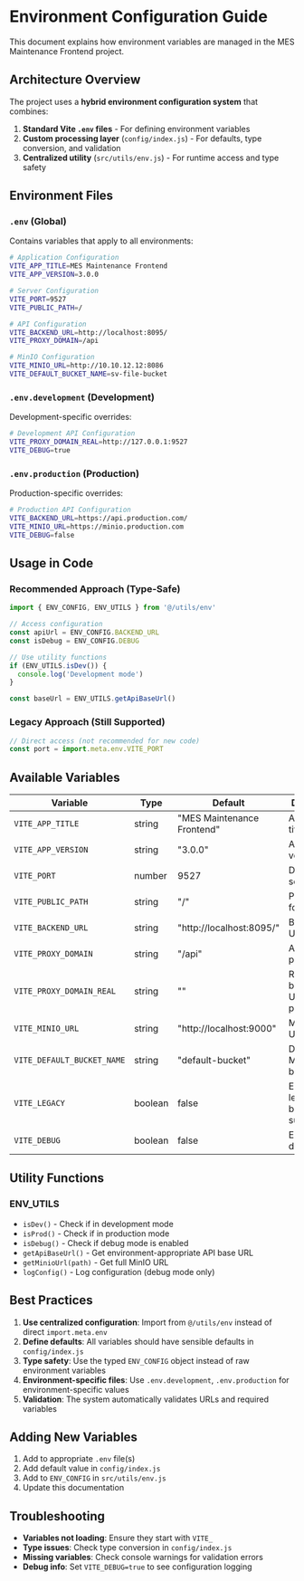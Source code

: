 # Environment Configuration Guide

This document explains how environment variables are managed in the MES Maintenance Frontend project.

## Architecture Overview

The project uses a **hybrid environment configuration system** that combines:

1. **Standard Vite `.env` files** - For defining environment variables
2. **Custom processing layer** (`config/index.js`) - For defaults, type conversion, and validation
3. **Centralized utility** (`src/utils/env.js`) - For runtime access and type safety

## Environment Files

### `.env` (Global)
Contains variables that apply to all environments:
```bash
# Application Configuration
VITE_APP_TITLE=MES Maintenance Frontend
VITE_APP_VERSION=3.0.0

# Server Configuration
VITE_PORT=9527
VITE_PUBLIC_PATH=/

# API Configuration
VITE_BACKEND_URL=http://localhost:8095/
VITE_PROXY_DOMAIN=/api

# MinIO Configuration
VITE_MINIO_URL=http://10.10.12.12:8086
VITE_DEFAULT_BUCKET_NAME=sv-file-bucket
```

### `.env.development` (Development)
Development-specific overrides:
```bash
# Development API Configuration
VITE_PROXY_DOMAIN_REAL=http://127.0.0.1:9527
VITE_DEBUG=true
```

### `.env.production` (Production)
Production-specific overrides:
```bash
# Production API Configuration
VITE_BACKEND_URL=https://api.production.com/
VITE_MINIO_URL=https://minio.production.com
VITE_DEBUG=false
```

## Usage in Code

### Recommended Approach (Type-Safe)
```javascript
import { ENV_CONFIG, ENV_UTILS } from '@/utils/env'

// Access configuration
const apiUrl = ENV_CONFIG.BACKEND_URL
const isDebug = ENV_CONFIG.DEBUG

// Use utility functions
if (ENV_UTILS.isDev()) {
  console.log('Development mode')
}

const baseUrl = ENV_UTILS.getApiBaseUrl()
```

### Legacy Approach (Still Supported)
```javascript
// Direct access (not recommended for new code)
const port = import.meta.env.VITE_PORT
```

## Available Variables

| Variable | Type | Default | Description |
|----------|------|---------|-------------|
| `VITE_APP_TITLE` | string | "MES Maintenance Frontend" | Application title |
| `VITE_APP_VERSION` | string | "3.0.0" | Application version |
| `VITE_PORT` | number | 9527 | Development server port |
| `VITE_PUBLIC_PATH` | string | "/" | Public path for assets |
| `VITE_BACKEND_URL` | string | "http://localhost:8095/" | Backend API URL |
| `VITE_PROXY_DOMAIN` | string | "/api" | API proxy path |
| `VITE_PROXY_DOMAIN_REAL` | string | "" | Real backend URL for proxy |
| `VITE_MINIO_URL` | string | "http://localhost:9000" | MinIO server URL |
| `VITE_DEFAULT_BUCKET_NAME` | string | "default-bucket" | Default MinIO bucket |
| `VITE_LEGACY` | boolean | false | Enable legacy browser support |
| `VITE_DEBUG` | boolean | false | Enable debug mode |

## Utility Functions

### ENV_UTILS
- `isDev()` - Check if in development mode
- `isProd()` - Check if in production mode
- `isDebug()` - Check if debug mode is enabled
- `getApiBaseUrl()` - Get environment-appropriate API base URL
- `getMinioUrl(path)` - Get full MinIO URL
- `logConfig()` - Log configuration (debug mode only)

## Best Practices

1. **Use centralized configuration**: Import from `@/utils/env` instead of direct `import.meta.env`
2. **Define defaults**: All variables should have sensible defaults in `config/index.js`
3. **Type safety**: Use the typed `ENV_CONFIG` object instead of raw environment variables
4. **Environment-specific files**: Use `.env.development`, `.env.production` for environment-specific values
5. **Validation**: The system automatically validates URLs and required variables

## Adding New Variables

1. Add to appropriate `.env` file(s)
2. Add default value in `config/index.js`
3. Add to `ENV_CONFIG` in `src/utils/env.js`
4. Update this documentation

## Troubleshooting

- **Variables not loading**: Ensure they start with `VITE_`
- **Type issues**: Check type conversion in `config/index.js`
- **Missing variables**: Check console warnings for validation errors
- **Debug info**: Set `VITE_DEBUG=true` to see configuration logging
